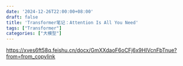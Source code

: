```yaml
---
date: '2024-12-26T22:00:00+08:00'
draft: false
title: 'Transformer笔记：Attention Is All You Need'
tags: ["Transformer"]
categories: ["大模型"]
---
```


https://xves6ft58q.feishu.cn/docx/GmXXdaoF6oCFj6x9HIVcnFbTnue?from=from_copylink
